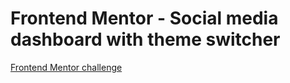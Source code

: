 # Frontend Mentor - Social media dashboard with theme switcher

[Frontend Mentor challenge](https://www.frontendmentor.io/challenges/social-media-dashboard-with-theme-switcher-6oY8ozp_H)

